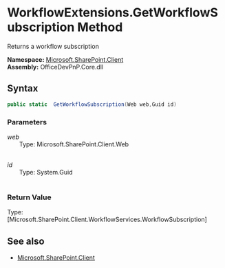 # WorkflowExtensions.GetWorkflowSubscription Method  
Returns a workflow subscription  

**Namespace:** [Microsoft.SharePoint.Client](Microsoft.SharePoint.Client.md)  
**Assembly:** OfficeDevPnP.Core.dll  
## Syntax
```C#
public static  GetWorkflowSubscription(Web web,Guid id)
```
### Parameters
*web*  
&emsp;&emsp;Type: Microsoft.SharePoint.Client.Web  
&emsp;&emsp;  
  
*id*  
&emsp;&emsp;Type: System.Guid  
&emsp;&emsp;  
  
### Return Value
Type: [Microsoft.SharePoint.Client.WorkflowServices.WorkflowSubscription]  


## See also
- [Microsoft.SharePoint.Client](Microsoft.SharePoint.Client.md)
